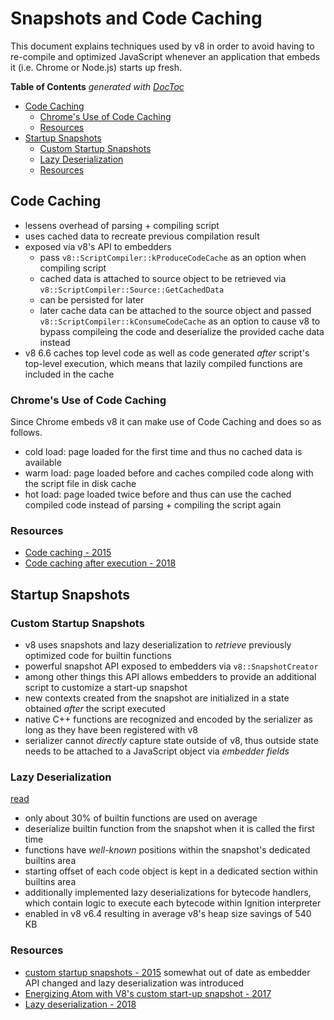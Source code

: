 # Snapshots and Code Caching

This document explains techniques used by v8 in order to avoid having to re-compile and
optimized JavaScript whenever an application that embeds it (i.e. Chrome or Node.js) starts up
fresh.

<!-- START doctoc generated TOC please keep comment here to allow auto update -->
<!-- DON'T EDIT THIS SECTION, INSTEAD RE-RUN doctoc TO UPDATE -->
**Table of Contents**  *generated with [DocToc](https://github.com/thlorenz/doctoc)*

- [Code Caching](#code-caching)
  - [Chrome's Use of Code Caching](#chromes-use-of-code-caching)
  - [Resources](#resources)
- [Startup Snapshots](#startup-snapshots)
  - [Custom Startup Snapshots](#custom-startup-snapshots)
  - [Lazy Deserialization](#lazy-deserialization)
  - [Resources](#resources-1)

<!-- END doctoc generated TOC please keep comment here to allow auto update -->

## Code Caching

- lessens overhead of parsing + compiling script
- uses cached data to recreate previous compilation result
- exposed via v8's API to embedders
  - pass `v8::ScriptCompiler::kProduceCodeCache` as an option when compiling script
  - cached data is attached to source object to be retrieved via
    `v8::ScriptCompiler::Source::GetCachedData`
  - can be persisted for later
  - later cache data can be attached to the source object and passed
    `v8::ScriptCompiler::kConsumeCodeCache` as an option to cause v8 to bypass compileing the
    code and deserialize the provided cache data instead
- v8 6.6 caches top level code as well as code generated _after_ script's top-level execution,
  which means that lazily compiled functions are included in the cache

### Chrome's Use of Code Caching

Since Chrome embeds v8 it can make use of Code Caching and does so as follows.

- cold load: page loaded for the first time and thus no cached data is available
- warm load: page loaded before and caches compiled code along with the script file in disk
  cache
- hot load: page loaded twice before and thus can use the cached compiled code instead of
  parsing + compiling the script again

### Resources

- [Code caching - 2015](https://v8project.blogspot.com/2015/07/code-caching.html)
- [Code caching after execution - 2018](https://v8project.blogspot.com/2018/03/v8-release-66.html)

## Startup Snapshots

### Custom Startup Snapshots

- v8 uses snapshots and lazy deserialization to _retrieve_ previously optimized code for builtin
  functions
- powerful snapshot API exposed to embedders via `v8::SnapshotCreator`
- among other things this API allows embedders to provide an additional script to customize a
  start-up snapshot
- new contexts created from the snapshot are initialized in a state obtained _after_ the script
  executed
- native C++ functions are recognized and encoded by the serializer as long as they have been
  registered with v8
- serializer cannot _directly_ capture state outside of v8, thus outside state needs to be
  attached to a JavaScript object via _embedder fields_

### Lazy Deserialization

[read](https://v8project.blogspot.com/2018/02/lazy-deserialization.html)

- only about 30% of builtin functions are used on average
- deserialize builtin function from the snapshot when it is called the first time
- functions have _well-known_ positions within the snapshot's dedicated builtins area
- starting offset of each code object is kept in a dedicated section within builtins area
- additionally implemented lazy deserializations for bytecode handlers, which contain logic to
  execute each bytecode within Ignition interpreter
- enabled in v8 v6.4 resulting in average v8's heap size savings of 540 KB

### Resources

- [custom startup snapshots - 2015](https://v8project.blogspot.com/2015/09/custom-startup-snapshots.html)
  somewhat out of date as embedder API changed and lazy deserialization was introduced
- [Energizing Atom with V8's custom start-up snapshot - 2017](https://v8project.blogspot.com/2017/05/energizing-atom-with-v8s-custom-start.html)
- [Lazy deserialization - 2018](https://v8project.blogspot.com/2018/02/lazy-deserialization.html)
